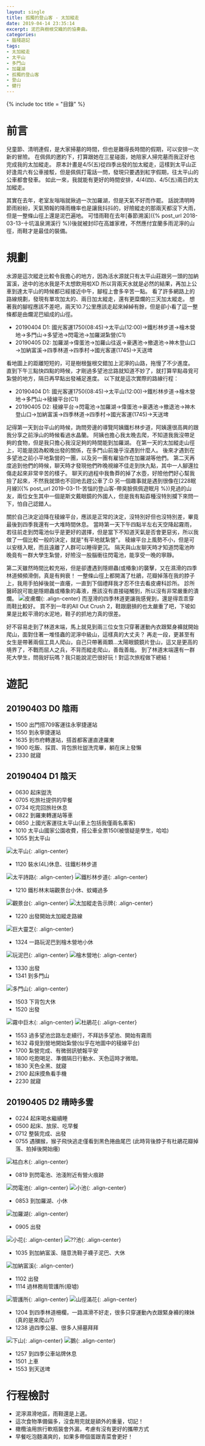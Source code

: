```yaml
---
layout: single
title: 孤獨的登山客 - 太加縱走
date: 2019-04-14 23:35:14
excerpt: 泥巴與樹根交織的的協奏曲。
categories:
- 腦殘遊記
tags:
- 太加縱走
- 太平山
- 多門山
- 加羅湖
- 孤獨的登山客
- 登山
- 健行
---
```


{% include toc title = "目錄" %}

# 前言

兒童節、清明連假，是大家掃墓的時間，但也是難得長時間的假期，可以安排一次新的冒險。
在佩佩的邀約下，打算跟她在三星碰面，她陪家人掃完墓而我正好也完成我的太加縱走。
原本計畫是4/5(五)從四季出發的加太縱走，這樣到太平山正好逢周六有公車接駁，但是佩佩打電話一問，發現只要遇到紅字假期，往太平山的公車都會發車。
如此一來，我就能有更好的時間安排，4/4(四)、4/5(五)兩日的太加縱走。

其實在去年，老室友嗡嗡就揪過一次加羅湖，但是天氣不好而作罷。
話說清明時節雨紛紛，天氣預報的降雨機率也是讓我抖抖的，好險縱走的那兩天都沒下大雨，但是一整條山徑上還是泥巴遍地。
可惜雨鞋在去年[春節溯溪]({% post_url 2018-03-13-十坑溫泉溯溪行 %})後就被封印在高雄家裡，不然應付宜蘭多雨泥濘的山徑，雨鞋才是最佳的裝備。

# 規劃

水源是這次縱走比較令我擔心的地方，因為活水源就只有太平山莊跟另一頭的加納富溪，途中的池水我是不太想飲用啦XD
所以背兩天水就是必然的結果，再加上公車到達太平山的時候都已經接近中午，腳程上會多辛苦一點。
看了許多網路上的路線規劃，發現有單攻加太的、兩日加太縱走，還有更糜爛的三天加太縱走。
想著我的腳程應該不差吧，兩天10.7公里應該走起來綽綽有餘，但是卻小看了這一整條都是由爛泥巴組成的山徑。

- 20190404 D1: 國光客運1750(08:45)→太平山(12:00)→鐵杉林步道→檜木營地→多門山→多望池→閃電池→加羅湖紮營(C1)
- 20190405 D2: 加羅湖→偉蛋池→加羅山往返→豪邁池→撤退池→神木登山口→加納富溪→四季林道→四季村→國光客運(1745)→天送埤

看地圖上的距離短短的，可是樹根盤根交錯加上泥濘的山路，拖慢了不少進度。
直到下午三點快四點的時候，才剛過多望池岔路就知道不妙了，就打算早點尋覓可紮營的地方，隔日再早點出發補足進度。
以下就是這次實際的路線行程：

- 20190404 D1: 國光客運1750(08:45)→太平山(12:00)→鐵杉林步道→檜木營地→多門山→稜線平台(C1)
- 20190405 D2: 稜線平台→閃電池→加羅湖→偉蛋池→豪邁池→撤退池→神木登山口→加納富溪→四季林道→四季村→國光客運(1745)→天送埤

記得第一天到台平山的時候，詢問旁邊的導覽阿姨鐵杉林步道，阿姨還很高興的跟我分享之前淨山的時候看過水晶蘭。
阿姨也擔心我太晚去爬，不知道我我沒帶足夠的食物，但是我只擔心我沒足夠的時間能到加羅湖。
在第一天的太加縱走山徑上，可能是因為較晚出發的關係，在多門山前幾乎沒遇到什麼人。
後來才遇到在多望池之前小平地紮營的一團，以及另一團有雇協作在加羅湖等他們。
第二天再度追到他們的時候，聊天時才發現他們昨晚視線不佳走到快九點，其中一人腳還拉傷走起來非常辛苦的樣子。
聊天的過程中我魯莽的掉了水壺，好險他們好心幫我撿了起來，不然我就頭也不回地去趕公車了:D
另一個趣事就是遇到很像在[228眠月線]({% post_url 2019-03-11-苦惱的登山客-帶臭臉佩佩遊眠月 %})見過的山友，兩位女生其中一個是斯文戴眼鏡的外國人，但是我有點孬種沒特別攔下來問一下，怕自己認錯人。

關於自己決定迫降在稜線平台，應該是正常的決定，沒特別好但也沒特別差，畢竟最後到四季我還有一大堆時間休息。
當時第一天下午四點半左右天空降起霧雨，若往前走到閃電池似乎是更好的選擇，但是當下不知道天氣是否會更惡劣，所以我做了一個比較一般的決定，就是"有平地就紮營"。
稜線平台上風勢不小，但是可以安穩入眠，而且遠離了人群可以睡得更沉。
隔天與山友聊天時才知道閃電池昨晚竟有一群大學生紮營，好險沒一股腦衝往閃電池，能享受一晚的寧靜。

第二天雖然時間比較充裕，但是卻遭遇到隱翅蟲(或椿象)的襲擊，又在濕滑的四季林道頻頻滑倒，真是有夠衰！
一整條山徑上都開滿了杜鵑，花瓣掉落在我的脖子上，我用手拍掉後就一直癢，一直到下個禮拜我才忍不住去看皮膚科診所。
診所醫師說可能是隱翅蟲或椿象的毒液，應該沒有直接碰觸到，所以沒有非常嚴重的潰爛。
![皮膚爛](/assets/images/album/2019-04-14-孤獨的登山客-太加縱走/DSC_0044.JPG){: .align-center}
而溼滑的四季林道更讓我感覺到，還是得乖乖穿雨鞋比較好。
買不到一年的All Out Crush 2，鞋跟磨損的也太嚴重了吧，下坡如果是比較平滑的水泥地，鞋子的抓地力真的很差。

好不容易走到了林道末端，馬上就見到兩三位女生只穿著運動內衣跟緊身褲就開始爬山，面對住著一堆怪蟲的泥濘中級山，這樣真的大丈夫？
再走一段，更甚至有女生是帶著兩個工具人爬山，自己只帶著兩顆...太陽眼鏡鏡片登山，這又是更高的境界了，不戰而屈人之兵，不背而縱走爬山，善哉善哉。
到了林道末端還有一群死大學生，問我好玩嗎？我只能說泥巴很好玩！對這次旅程做下總結！

# 遊記

## 20190403 D0 陰雨
- 1500 出門搭709客運往永寧捷運站
- 1550 到永寧捷運站
- 1635 到市府轉運站，搭首都客運直達羅東
- 1900 吃飯、採買、背包旅社盥洗完畢，躺在床上發懶
- 2330 就寢

## 20190404 D1 陰天
- 0630 起床盥洗
- 0705 吃旅社提供的早餐
- 0734 吃完回旅社休息
- 0822 到羅東轉運站等車
- 0850 上國光客運往太平山(車上包括我僅兩名乘客)
- 1010 太平山國家公園收費，搭公車全票150(被懷疑是學生，哈哈)
- 1055 到太平山

![太平山](/assets/images/album/2019-04-14-孤獨的登山客-太加縱走/P1020240.JPG){: .align-center}

- 1120 裝水(4L)休息、往鐵杉林步道

![太平詩路](/assets/images/album/2019-04-14-孤獨的登山客-太加縱走/P1020242.JPG){: .align-center}
![鐵杉林步道](/assets/images/album/2019-04-14-孤獨的登山客-太加縱走/P1020244.JPG){: .align-center}

- 1210 鐵杉林末端觀景台小休、蚊蠅過多

![觀景台](/assets/images/album/2019-04-14-孤獨的登山客-太加縱走/P1020245.JPG){: .align-center}
![太加縱走告示牌](/assets/images/album/2019-04-14-孤獨的登山客-太加縱走/P1020246.JPG){: .align-center}

- 1220 出發開始太加縱走路線

![巨大靈芝](/assets/images/album/2019-04-14-孤獨的登山客-太加縱走/P1020247.JPG){: .align-center}

- 1324 一路玩泥巴到檜木營地小休

![玩泥巴](/assets/images/album/2019-04-14-孤獨的登山客-太加縱走/P1020248.JPG){: .align-center}
![檜木營地](/assets/images/album/2019-04-14-孤獨的登山客-太加縱走/P1020249.JPG){: .align-center}

- 1330 出發
- 1341 到多門山

![多門山](/assets/images/album/2019-04-14-孤獨的登山客-太加縱走/P1020257.JPG){: .align-center}

- 1503 下背包大休
- 1520 出發

![霧中巨木](/assets/images/album/2019-04-14-孤獨的登山客-太加縱走/P1020258.JPG){: .align-center}
![杜鵑花](/assets/images/album/2019-04-14-孤獨的登山客-太加縱走/P1020261.JPG){: .align-center}

- 1553 過多望池岔路左走續行，不拜訪多望池、開始有霧雨
- 1632 尋覓到營地開始紮營(似乎在地圖中的稜線平台)
- 1700 紮營完成、有微弱訊號報平安
- 1800 吃飽喝足、準備隔日行動水、天色這時才微暗。
- 1830 天色全黑、就寢
- 2100 起床摸魚看手機
- 2230 就寢

## 20190405 D2 晴時多雲
- 0224 起床喝水繼續睡
- 0500 起床、放尿、吃早餐
- 0712 整裝完成、出發
- 0755 遇獼猴，猴子飛快逃走僅看到黑色捲曲尾巴 (此時背後脖子有杜鵑花瓣掉落、拍掉後開始癢)

![枯白木](/assets/images/album/2019-04-14-孤獨的登山客-太加縱走/P1020265.JPG){: .align-center}

- 0819 到閃電池、池淺附近有營火痕跡

![閃電池](/assets/images/album/2019-04-14-孤獨的登山客-太加縱走/P1020270.JPG){: .align-center}
![小池](/assets/images/album/2019-04-14-孤獨的登山客-太加縱走/P1020272.JPG){: .align-center}

- 0853 到加羅湖、小休

![加羅湖](/assets/images/album/2019-04-14-孤獨的登山客-太加縱走/P1020274.JPG){: .align-center}

- 0905 出發

![小花](/assets/images/album/2019-04-14-孤獨的登山客-太加縱走/P1020276.JPG){: .align-center}
![??池](/assets/images/album/2019-04-14-孤獨的登山客-太加縱走/P1020278.JPG){: .align-center}

- 1035 到加納富溪、隨意洗鞋子襪子泥巴、大休

![加納富溪](/assets/images/album/2019-04-14-孤獨的登山客-太加縱走/P1020282.JPG){: .align-center}

- 1102 出發
- 1114 過林務局管護所(廢墟)

![管護所](/assets/images/album/2019-04-14-孤獨的登山客-太加縱走/P1020285.JPG){: .align-center}
![山徑滿花](/assets/images/album/2019-04-14-孤獨的登山客-太加縱走/P1020287.JPG){: .align-center}

- 1204 到四季林道柵欄，一路濕滑不好走，很多只穿運動內衣跟緊身褲的辣妹(真的是來爬山?)
- 1238 過四季公墓、很多人掃墓拜拜

![下山](/assets/images/album/2019-04-14-孤獨的登山客-太加縱走/P1020290.JPG){: .align-center}
![鵝](/assets/images/album/2019-04-14-孤獨的登山客-太加縱走/P1020291.JPG){: .align-center}

- 1257 到四季公車站牌休息
- 1501 上車
- 1553 到天送埤

# 行程檢討
- 泥濘濕滑地區，雨鞋還是上選。
- 這次食物準備偏多，沒食用完就是額外的重量，切記！
- 橄欖油用旅行軟瓶裝會外漏，考慮有沒有更好的攜帶方式
- 早餐吃泡麵滿爽的，如果多帶個蛋跟青菜會更好！
